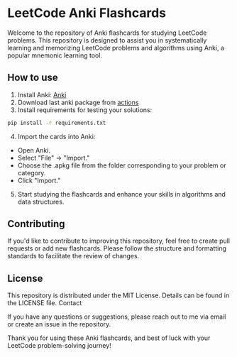 <!--
The MIT License (MIT)

Copyright (c) 2023-2024 Almaz Ilaletdinov <a.ilaletdinov@yandex.ru>

Permission is hereby granted, free of charge, to any person obtaining a copy
of this software and associated documentation files (the "Software"), to deal
in the Software without restriction, including without limitation the rights
to use, copy, modify, merge, publish, distribute, sublicense, and/or sell
copies of the Software, and to permit persons to whom the Software is
furnished to do so, subject to the following conditions:

The above copyright notice and this permission notice shall be included in all
copies or substantial portions of the Software.

THE SOFTWARE IS PROVIDED "AS IS", WITHOUT WARRANTY OF ANY KIND,
EXPRESS OR IMPLIED, INCLUDING BUT NOT LIMITED TO THE WARRANTIES OF
MERCHANTABILITY, FITNESS FOR A PARTICULAR PURPOSE AND NONINFRINGEMENT.
IN NO EVENT SHALL THE AUTHORS OR COPYRIGHT HOLDERS BE LIABLE FOR ANY CLAIM,
DAMAGES OR OTHER LIABILITY, WHETHER IN AN ACTION OF CONTRACT, TORT OR
OTHERWISE, ARISING FROM, OUT OF OR IN CONNECTION WITH THE SOFTWARE OR THE USE
OR OTHER DEALINGS IN THE SOFTWARE.
-->
# LeetCode Anki Flashcards

Welcome to the repository of Anki flashcards for studying LeetCode problems. This repository is designed to assist you in systematically learning and memorizing LeetCode problems and algorithms using Anki, a popular mnemonic learning tool.

## How to use

1. Install Anki: [Anki](https://apps.ankiweb.net/)
2. Download last anki package from [actions](https://github.com/blablatdinov/leetcode-anki/actions/runs)
3. Install requirements for testing your solutions:

```bash
pip install -r requirements.txt
```

4. Import the cards into Anki:
 - Open Anki.
 - Select "File" -> "Import."
 - Choose the .apkg file from the folder corresponding to your problem or category.
 - Click "Import."

5. Start studying the flashcards and enhance your skills in algorithms and data structures.

## Contributing

If you'd like to contribute to improving this repository, feel free to create pull requests or add new flashcards. Please follow the structure and formatting standards to facilitate the review of changes.

## License

This repository is distributed under the MIT License. Details can be found in the LICENSE file.
Contact

If you have any questions or suggestions, please reach out to me via email or create an issue in the repository.

Thank you for using these Anki flashcards, and best of luck with your LeetCode problem-solving journey!
